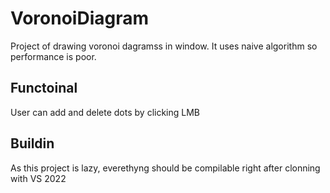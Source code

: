 # VoronoiDiagram
Project of drawing voronoi dagramss in window. It uses naive algorithm so performance is poor.
## Functoinal
User can add and delete dots by clicking LMB
## Buildin
As this project is lazy, everethyng should be compilable right after clonning with VS 2022
